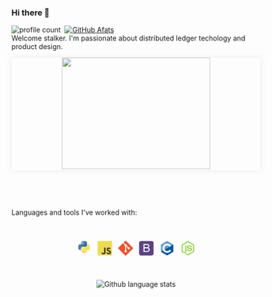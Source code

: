 ### Hi there 👋
![profile count](https://komarev.com/ghpvc/?username=Afats&color=blue)&nbsp;
[![GitHub Afats](https://img.shields.io/github/followers/Afats?label=follow&style=social)](https://github.com/Afats)&nbsp;
<br>
Welcome stalker. I'm passionate about distributed ledger techology and product design.

<p align="center" style="box-shadow:0 0 10px 2px rgba(0,0,0,0.06);">
<img class="text-center" src="https://media.giphy.com/media/ui9twqrw0GSA0/giphy.gif" width="300" height="225" />
  </p>
  <br>
 
<p align="center">
  </p>
<br>

<p>Languages and tools I've worked with:</p>
<br>
<p align="center">
<img src="icons/python-original.svg" alt="Python" height="30" style="vertical-align:top; margin:4px">
<img src="icons/javascript-original.svg" alt="Javascript" height="30" style="vertical-align:top; margin:4px">
<img src="icons/git-plain.svg" alt="Git" height="30" style="vertical-align:top; margin:4px">
<img src="icons/bootstrap-plain.svg" alt="Git" height="30" style="vertical-align:top; margin:4px">
<img src="icons/c-original.svg" alt="Git" height="30" style="vertical-align:top; margin:4px">
<img src="icons/nodejs-plain.svg" alt="NodeJS" height="30" style="vertical-align:top; margin:4px">

</p>
<br>

<p align="center">
<!--[Mustafa's GitHub stats](https://github-readme-stats.vercel.app/api?username=Afats&theme=graywhite&show_icons=true&count_private=true)-->
  <img src="https://github-readme-stats.vercel.app/api/top-langs/?username=Afats&langs_count=8&layout=compact" alt="Github language stats"/>
  </p>
<br> 
